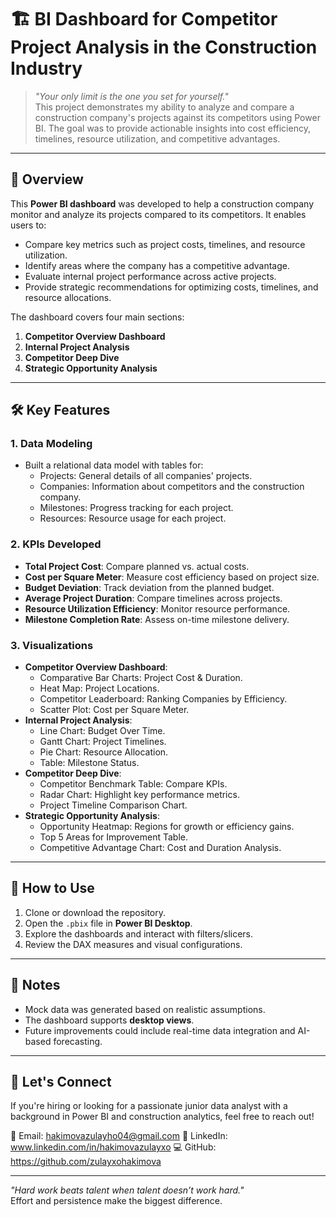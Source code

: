 # 🏗️ BI Dashboard for Competitor Project Analysis in the Construction Industry

> *"Your only limit is the one you set for yourself."*  
> This project demonstrates my ability to analyze and compare a construction company's projects against its competitors using Power BI. The goal was to provide actionable insights into cost efficiency, timelines, resource utilization, and competitive advantages.

---

## 🎯 Overview

This **Power BI dashboard** was developed to help a construction company monitor and analyze its projects compared to its competitors. It enables users to:
- Compare key metrics such as project costs, timelines, and resource utilization.
- Identify areas where the company has a competitive advantage.
- Evaluate internal project performance across active projects.
- Provide strategic recommendations for optimizing costs, timelines, and resource allocations.

The dashboard covers four main sections:
1. **Competitor Overview Dashboard**
2. **Internal Project Analysis**
3. **Competitor Deep Dive**
4. **Strategic Opportunity Analysis**

---

## 🛠️ Key Features

### 1. **Data Modeling**
- Built a relational data model with tables for:
  - Projects: General details of all companies' projects.
  - Companies: Information about competitors and the construction company.
  - Milestones: Progress tracking for each project.
  - Resources: Resource usage for each project.

### 2. **KPIs Developed**
- **Total Project Cost**: Compare planned vs. actual costs.
- **Cost per Square Meter**: Measure cost efficiency based on project size.
- **Budget Deviation**: Track deviation from the planned budget.
- **Average Project Duration**: Compare timelines across projects.
- **Resource Utilization Efficiency**: Monitor resource performance.
- **Milestone Completion Rate**: Assess on-time milestone delivery.

### 3. **Visualizations**
- **Competitor Overview Dashboard**:
  - Comparative Bar Charts: Project Cost & Duration.
  - Heat Map: Project Locations.
  - Competitor Leaderboard: Ranking Companies by Efficiency.
  - Scatter Plot: Cost per Square Meter.
- **Internal Project Analysis**:
  - Line Chart: Budget Over Time.
  - Gantt Chart: Project Timelines.
  - Pie Chart: Resource Allocation.
  - Table: Milestone Status.
- **Competitor Deep Dive**:
  - Competitor Benchmark Table: Compare KPIs.
  - Radar Chart: Highlight key performance metrics.
  - Project Timeline Comparison Chart.
- **Strategic Opportunity Analysis**:
  - Opportunity Heatmap: Regions for growth or efficiency gains.
  - Top 5 Areas for Improvement Table.
  - Competitive Advantage Chart: Cost and Duration Analysis.

---

## 🚀 How to Use

1. Clone or download the repository.
2. Open the `.pbix` file in **Power BI Desktop**.
3. Explore the dashboards and interact with filters/slicers.
4. Review the DAX measures and visual configurations.

---

## 📌 Notes

- Mock data was generated based on realistic assumptions.
- The dashboard supports **desktop views**.
- Future improvements could include real-time data integration and AI-based forecasting.

---

## 🙌 Let's Connect

If you're hiring or looking for a passionate junior data analyst with a background in Power BI and construction analytics, feel free to reach out!

📧 Email: hakimovazulayho04@gmail.com
🔗 LinkedIn: www.linkedin.com/in/hakimovazulayxo
💻 GitHub: https://github.com/zulayxohakimova

---

*"Hard work beats talent when talent doesn’t work hard."*  
Effort and persistence make the biggest difference.
